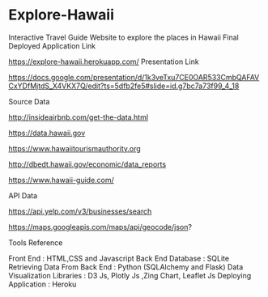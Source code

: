 # Explore-Hawaii
Interactive Travel Guide Website to explore the places in Hawaii
Final Deployed Application Link

https://explore-hawaii.herokuapp.com/
Presentation Link

https://docs.google.com/presentation/d/1k3veTxu7CE0OAR533CmbQAFAVCxYDfMjtdS_X4VKX7Q/edit?ts=5dfb2fe5#slide=id.g7bc7a73f99_4_18

Source Data

http://insideairbnb.com/get-the-data.html


https://data.hawaii.gov


https://www.hawaiitourismauthority.org


http://dbedt.hawaii.gov/economic/data_reports


https://www.hawaii-guide.com/

API Data

https://api.yelp.com/v3/businesses/search


https://maps.googleapis.com/maps/api/geocode/json?


Tools Reference

Front End : HTML,CSS and Javascript
Back End Database : SQLite
Retrieving Data From Back End : Python (SQLAlchemy and Flask)
Data Visualization Libraries : D3 Js, Plotly Js ,Zing Chart, Leaflet Js
Deploying Application : Heroku
